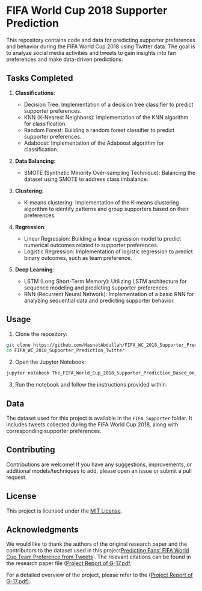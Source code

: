 # FIFA World Cup 2018 Supporter Prediction

This repository contains code and data for predicting supporter preferences and behavior during the FIFA World Cup 2018 using Twitter data. The goal is to analyze social media activities and tweets to gain insights into fan preferences and make data-driven predictions.

## Tasks Completed

1. **Classifications**:
	- Decision Tree: Implementation of a decision tree classifier to predict supporter preferences.
	- KNN (K-Nearest Neighbors): Implementation of the KNN algorithm for classification.
	- Random Forest: Building a random forest classifier to predict supporter preferences.
	- Adaboost: Implementation of the Adaboost algorithm for classification.

2. **Data Balancing**:
	- SMOTE (Synthetic Minority Over-sampling Technique): Balancing the dataset using SMOTE to address class imbalance.

3. **Clustering**:
	- K-means clustering: Implementation of the K-means clustering algorithm to identify patterns and group supporters based on their preferences.

4. **Regression**:
	- Linear Regression: Building a linear regression model to predict numerical outcomes related to supporter preferences.
	- Logistic Regression: Implementation of logistic regression to predict binary outcomes, such as team preference.

5. **Deep Learning**:
	- LSTM (Long Short-Term Memory): Utilizing LSTM architecture for sequence modeling and predicting supporter preferences.
	- RNN (Recurrent Neural Network): Implementation of a basic RNN for analyzing sequential data and predicting supporter behavior.

## Usage

1. Clone the repository:

```bash
git clone https://github.com/HasnatAbdullah/FIFA_WC_2018_Supporter_Prediction_Twitter.git
cd FIFA_WC_2018_Supporter_Prediction_Twitter
```

2. Open the Jupyter Notebook:

```bash
jupyter notebook The_FIFA_World_Cup_2018_Supporter_Prediction_Based_on_Twitter.ipynb
```

3. Run the notebook and follow the instructions provided within.

## Data

The dataset used for this project is available in the `FIFA_Supporter` folder. It includes tweets collected during the FIFA World Cup 2018, along with corresponding supporter preferences.

## Contributing

Contributions are welcome! If you have any suggestions, improvements, or additional models/techniques to add, please open an issue or submit a pull request.

## License

This project is licensed under the [MIT License](LICENSE).

## Acknowledgments

We would like to thank the authors of the original research paper and the contributors to the dataset used in this project[Predicting Fans’ FIFA World Cup Team Preference from Tweets](https://link.springer.com/chapter/10.1007/978-3-030-52856-0_22)   . The relevant citations can be found in the research paper file ([Project Report of G-17.pdf](https://github.com/HasnatAbdullah/FIFA_WC_2018_Supporter_Prediction_Twitter/blob/main/Project%20Report%20of%20G-17.pdf).

For a detailed overview of the project, please refer to the ([Project Report of G-17.pdf)](https://github.com/HasnatAbdullah/FIFA_WC_2018_Supporter_Prediction_Twitter/blob/main/Project%20Report%20of%20G-17.pdf).
